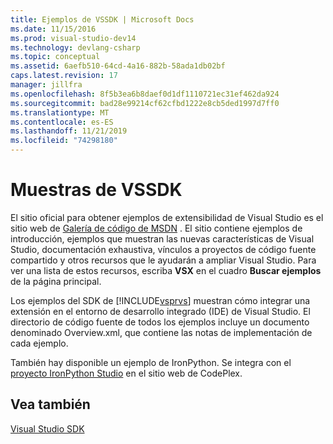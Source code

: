 ```yaml
---
title: Ejemplos de VSSDK | Microsoft Docs
ms.date: 11/15/2016
ms.prod: visual-studio-dev14
ms.technology: devlang-csharp
ms.topic: conceptual
ms.assetid: 6aefb510-64cd-4a16-882b-58ada1db02bf
caps.latest.revision: 17
manager: jillfra
ms.openlocfilehash: 8f5b3ea6b8daef0d1df1110721ec31ef462da924
ms.sourcegitcommit: bad28e99214cf62cfbd1222e8cb5ded1997d7ff0
ms.translationtype: MT
ms.contentlocale: es-ES
ms.lasthandoff: 11/21/2019
ms.locfileid: "74298180"
---
```

# <a name="vssdk-samples"></a>Muestras de VSSDK
El sitio oficial para obtener ejemplos de extensibilidad de Visual Studio es el sitio web de [Galería de código de MSDN](https://go.microsoft.com/fwlink/?LinkID=127810) . El sitio contiene ejemplos de introducción, ejemplos que muestran las nuevas características de Visual Studio, documentación exhaustiva, vínculos a proyectos de código fuente compartido y otros recursos que le ayudarán a ampliar Visual Studio. Para ver una lista de estos recursos, escriba **VSX** en el cuadro **Buscar ejemplos** de la página principal.  
  
 Los ejemplos del SDK de [!INCLUDE[vsprvs](../includes/vsprvs-md.md)] muestran cómo integrar una extensión en el entorno de desarrollo integrado (IDE) de Visual Studio. El directorio de código fuente de todos los ejemplos incluye un documento denominado Overview.xml, que contiene las notas de implementación de cada ejemplo.  
  
 También hay disponible un ejemplo de IronPython. Se integra con el [proyecto IronPython Studio](https://go.microsoft.com/fwlink/?LinkID=183554) en el sitio web de CodePlex.  
  
## <a name="see-also"></a>Vea también  
 [Visual Studio SDK](../extensibility/visual-studio-sdk.md)